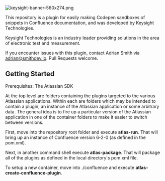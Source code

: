![keysight-banner-560x274.png](https://bitbucket.org/repo/kMMaq9R/images/227789766-keysight-banner-560x274.png)

This repository is a plugin for easily making Codepen sandboxes of snippets in Confluence
documentation, and was developed by Keysight Technologies.

Keysight Technologies is an industry leader providing solutions in the area of
electronic test and measurement.

If you encounter issues with this plugin, contact Adrian Smith via adrian@smithdev.io.
Pull Requests welcome.

Getting Started
---------------
Prerequisites: The Atlassian SDK

At the top level are folders containing the plugins targeted to the various
Atlassian applications.  Within each are folders which may be intended to
contain a plugin, an instance of the Atlassian application or some arbitrary
data. The general idea is to fire up a particular version of the Atlassian application
in one of the container folders to make it easier to switch between versions.

First, move into the repository root folder and execute **atlas-run**.  That
will bring up an instance of Confluence version 6-2-0 (as defined in the pom.xml).

Next, in another command shell execute **atlas-package**.
That will package all of the plugins as defined in the local directory's pom.xml file.

To setup a new container, move into ./confluence and execute **atlas-create-confluence-plugin**.